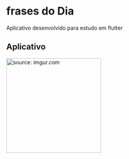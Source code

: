 # frases do Dia

Aplicativo desenvolvido para estudo em flutter

## Aplicativo

<a href="https://imgur.com/UL1ajDH"><img src="https://i.imgur.com/UL1ajDH.jpg" title="source: imgur.com" style="width: 250px;" /></a>
